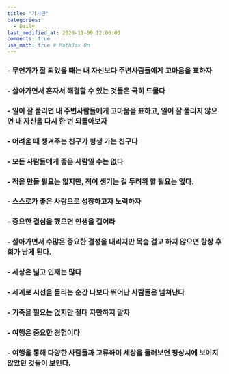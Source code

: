 ```yaml
---
title: "가치관"
categories: 
  - Daily
last_modified_at: 2020-11-09 12:00:00
comments: true
use_math: true # MathJax On
---
```


### - 무언가가 잘 되었을 때는 내 자신보다 주변사람들에게 고마움을 표하자
###   - 살아가면서 혼자서 해결할 수 있는 것들은 극히 드물다
###   - 일이 잘 풀리면 내 주변사람들에게 고마움을 표하고, 일이 잘 풀리지 않으면 내 자신을 다시 한 번 되돌아보자
  
### - 어려울 때 챙겨주는 친구가 평생 가는 친구다

### - 모든 사람들에게 좋은 사람일 수는 없다
###   - 적을 만들 필요는 없지만, 적이 생기는 걸 두려워 할 필요는 없다.
###   - 스스로가 좋은 사람으로 성장하고자 노력하자
  
### - 중요한 결심을 했으면 인생을 걸어라
###   - 살아가면서 수많은 중요한 결정을 내리지만 목숨 걸고 하지 않으면 항상 후회가 남게 된다.
  
### - 세상은 넓고 인재는 많다
###   - 세계로 시선을 돌리는 순간 나보다 뛰어난 사람들은 넘쳐난다
###   - 기죽을 필요는 없지만 절대 자만하지 말자
  
### - 여행은 중요한 경험이다
###   - 여행을 통해 다양한 사람들과 교류하며 세상을 둘러보면 평상시에 보이지 않았던 것들이 보인다.
 
